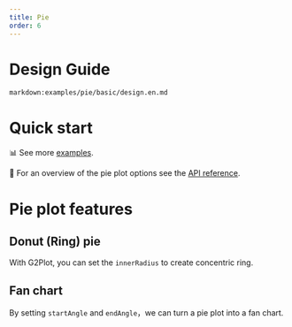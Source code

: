 ```yaml
---
title: Pie
order: 6
---
```


<div class="manual-docs">

# Design Guide

`markdown:examples/pie/basic/design.en.md`

# Quick start

<playground path='pie/basic/demo/basic.ts' rid='rect1'></playground>

📊 See more <a href="/en/examples/pie/basic" target='blank'>examples</a>.

🎨 For an overview of the pie plot options see the [API reference](/en/docs/api/plots/pie).

# Pie plot features

## Donut (Ring) pie

With G2Plot, you can set the `innerRadius` to create concentric ring.

<playground path='pie/donut/demo/basic.ts' rid='rect2'></playground>

## Fan chart

By setting `startAngle` and `endAngle`，we can turn a pie plot into a fan chart.

<playground path='pie/basic/demo/quarter-circle.ts' rid='rect3'></playground>

</div>